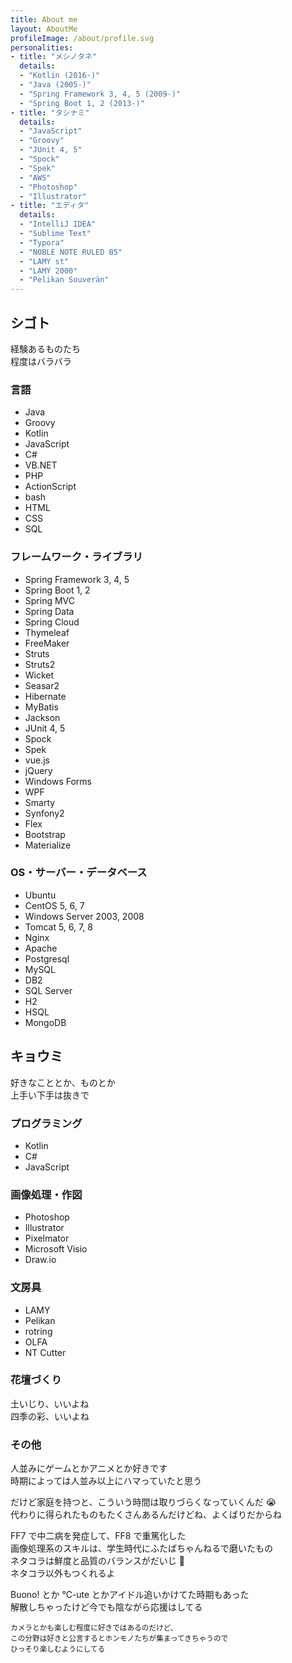 ```yaml
---
title: About me
layout: AboutMe
profileImage: /about/profile.svg
personalities:
- title: "メシノタネ"
  details:
  - "Kotlin (2016-)"
  - "Java (2005-)"
  - "Spring Framework 3, 4, 5 (2009-)"
  - "Spring Boot 1, 2 (2013-)"
- title: "タシナミ"
  details:
  - "JavaScript"
  - "Groovy"
  - "JUnit 4, 5"
  - "Spock"
  - "Spek"
  - "AWS"
  - "Photoshop"
  - "Illustrator"
- title: "エディタ"
  details:
  - "IntelliJ IDEA"
  - "Sublime Text"
  - "Typora"
  - "NOBLE NOTE RULED B5"
  - "LAMY st"
  - "LAMY 2000"
  - "Pelikan Souverän"
---
```


## シゴト

経験あるものたち<br>
程度はバラバラ

### 言語

<div class="items">
<ul>
  <li>Java</li>
  <li>Groovy</li>
  <li>Kotlin</li>
  <li>JavaScript</li>
  <li>C#</li>
  <li>VB&#46;NET</li>
  <li>PHP</li>
  <li>ActionScript</li>
  <li>bash</li>
  <li>HTML</li>
  <li>CSS</li>
  <li>SQL</li>
</ul>
</div>

### フレームワーク・ライブラリ

<div class="items">
<ul>
  <li>Spring Framework 3, 4, 5</li>
  <li>Spring Boot 1, 2</li>
  <li>Spring MVC</li>
  <li>Spring Data</li>
  <li>Spring Cloud</li>
  <li>Thymeleaf</li>
  <li>FreeMaker</li>
  <li>Struts</li>
  <li>Struts2</li>
  <li>Wicket</li>
  <li>Seasar2</li>
  <li>Hibernate</li>
  <li>MyBatis</li>
  <li>Jackson</li>
  <li>JUnit 4, 5</li>
  <li>Spock</li>
  <li>Spek</li>
  <li>vue.js</li>
  <li>jQuery</li>
  <li>Windows Forms</li>
  <li>WPF</li>
  <li>Smarty</li>
  <li>Synfony2</li>
  <li>Flex</li>
  <li>Bootstrap</li>
  <li>Materialize</li>
</ul>
</div>

### OS・サーバー・データベース

<div class="items">
<ul>
  <li>Ubuntu</li>
  <li>CentOS 5, 6, 7</li>
  <li>Windows Server 2003, 2008</li>
  <li>Tomcat 5, 6, 7, 8</li>
  <li>Nginx</li>
  <li>Apache</li>
  <li>Postgresql</li>
  <li>MySQL</li>
  <li>DB2</li>
  <li>SQL Server</li>
  <li>H2</li>
  <li>HSQL</li>
  <li>MongoDB</li>
</ul>
</div>

## キョウミ

好きなこととか、ものとか<br>
上手い下手は抜きで

### プログラミング

<div class="items">
<ul>
  <li>Kotlin</li>
  <li>C#</li>
  <li>JavaScript</li>
</ul>
</div>

### 画像処理・作図

<div class="items">
<ul>
  <li>Photoshop</li>
  <li>Illustrator</li>
  <li>Pixelmator</li>
  <li>Microsoft Visio</li>
  <li>Draw.io</li>
</ul>
</div>

### 文房具

<div class="items">
<ul>
  <li>LAMY</li>
  <li>Pelikan</li>
  <li>rotring</li>
  <li>OLFA</li>
  <li>NT Cutter</li>
</ul>
</div>

### 花壇づくり

土いじり、いいよね<br>
四季の彩、いいよね

### その他

人並みにゲームとかアニメとか好きです<br>
時期によっては人並み以上にハマっていたと思う

だけど家庭を持つと、こういう時間は取りづらくなっていくんだ 😭<br>
代わりに得られたものもたくさんあるんだけどね、よくばりだからね

FF7 で中二病を発症して、FF8 で重篤化した<br>
画像処理系のスキルは、学生時代にふたばちゃんねるで磨いたもの<br>
ネタコラは鮮度と品質のバランスがだいじ 🌱<br>
ネタコラ以外もつくれるよ

Buono! とか ℃-ute とかアイドル追いかけてた時期もあった<br>
解散しちゃったけど今でも陰ながら応援はしてる

<small>カメラとかも楽しむ程度に好きではあるのだけど、<br>
この分野は好きと公言するとホンモノたちが集まってきちゃうので<br>
ひっそり楽しむようにしてる</small>

